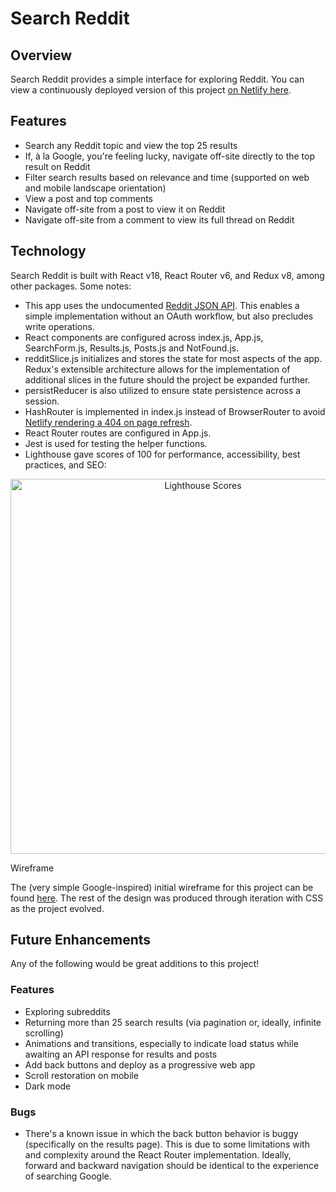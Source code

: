 # Search Reddit

## Overview
Search Reddit provides a simple interface for exploring Reddit. You can view a continuously deployed version of this project [on Netlify here](https://searchreddit.netlify.app). 

## Features
* Search any Reddit topic and view the top 25 results
* If, à la Google, you're feeling lucky, navigate off-site directly to the top result on Reddit
* Filter search results based on relevance and time (supported on web and mobile landscape orientation)
* View a post and top comments
* Navigate off-site from a post to view it on Reddit
* Navigate off-site from a comment to view its full thread on Reddit

## Technology
Search Reddit is built with React v18, React Router v6, and Redux v8, among other packages. Some notes:
* This app uses the undocumented [Reddit JSON API](https://github.com/reddit-archive/reddit/wiki/JSON). This enables a simple implementation without an OAuth workflow, but also precludes write operations.
* React components are configured across index.js, App.js, SearchForm.js, Results.js, Posts.js and NotFound.js.
* redditSlice.js initializes and stores the state for most aspects of the app. Redux's extensible architecture allows for the implementation of additional slices in the future should the project be expanded further.
* persistReducer is also utilized to ensure state persistence across a session.
* HashRouter is implemented in index.js instead of BrowserRouter to avoid [Netlify rendering a 404 on page refresh](https://stackoverflow.com/questions/58065603/netlify-renders-404-on-page-refresh-using-react-and-react-router).
* React Router routes are configured in App.js.
* Jest is used for testing the helper functions.
* Lighthouse gave scores of 100 for performance, accessibility, best practices, and SEO:

<p align="center"><img width="600" alt="Lighthouse Scores" src="https://user-images.githubusercontent.com/6752562/215314328-297e1da6-8b6f-4010-a2d4-1fc0d113ac04.png"></P

## Wireframe
The (very simple Google-inspired) initial wireframe for this project can be found [here](https://www.figma.com/file/F1tokKFFEYAwaG44DK1eLh/Reddit-Client?node-id=0%3A1&t=5uDNHUXfGCIzeNVP-1). The rest of the design was produced through iteration with CSS as the project evolved.

## Future Enhancements
Any of the following would be great additions to this project!

### Features
* Exploring subreddits
* Returning more than 25 search results (via pagination or, ideally, infinite scrolling)
* Animations and transitions, especially to indicate load status while awaiting an API response for results and posts
* Add back buttons and deploy as a progressive web app
* Scroll restoration on mobile
* Dark mode

### Bugs
* There's a known issue in which the back button behavior is buggy (specifically on the results page). This is due to some limitations with and complexity around the React Router implementation. Ideally, forward and backward navigation should be identical to the experience of searching Google.
